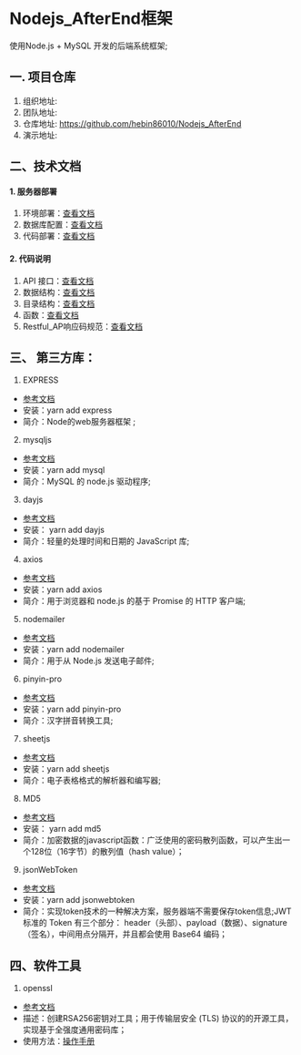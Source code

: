 
# Nodejs_AfterEnd框架
使用Node.js + MySQL 开发的后端系统框架;
## 一. 项目仓库
1. 组织地址: 
2. 团队地址: 
3. 仓库地址: https://github.com/hebin86010/Nodejs_AfterEnd
4. 演示地址:

## 二、技术文档
#### 1. 服务器部署
   1. 环境部署：[查看文档](./doc/%E7%8E%AF%E5%A2%83%E9%83%A8%E7%BD%B2.md) 
   2. 数据库配置：[查看文档](./doc/MySQL%E6%95%B0%E6%8D%AE%E5%BA%93%E9%85%8D%E7%BD%AE.md)
   3. 代码部署：[查看文档](./doc/%E4%BB%A3%E7%A0%81%E9%83%A8%E7%BD%B2.md)
#### 2. 代码说明
   1. API 接口：[查看文档](./doc/API.md)
   2. 数据结构：[查看文档](./doc/数据结构.md)
   3. 目录结构：[查看文档](./doc/目录结构.md)
   4. 函数：[查看文档](./doc/函数.md)
   5. Restful_AP响应码规范：[查看文档](./doc/Restful_AP响应码规范.md)
   
## 三、 第三方库：
1. EXPRESS
- [参考文档](https://www.expressjs.com.cn/starter/installing.html)
- 安装：yarn add express
- 简介：Node的web服务器框架 ;  
 
2. mysqljs  
- [参考文档](https://github.com/mysqljs/mysql)
- 安装：yarn add mysql
- 简介：MySQL 的 node.js 驱动程序;

3.  dayjs 
- [参考文档](https://github.com/iamkun/dayjs/blob/4a7b7d07c885bb9338514c234dbb708e24e9863e/docs/zh-cn/README.zh-CN.md)
- 安装： yarn add dayjs 
- 简介：轻量的处理时间和日期的 JavaScript 库;
   
4.  axios 
- [参考文档](https://www.npmjs.com/package/axios)
- 安装：yarn add axios 	
- 简介：用于浏览器和 node.js 的基于 Promise 的 HTTP 客户端;

5. nodemailer
- [参考文档](https://nodemailer.com/about/)
- 安装：yarn add nodemailer	
- 简介：用于从 Node.js 发送电子邮件;

6. pinyin-pro
- [参考文档](https://www.npmjs.com/package/pinyin-pro)
- 安装：yarn add pinyin-pro	
- 简介：汉字拼音转换工具;
	
7. sheetjs
- [参考文档](https://github.com/rockboom/SheetJS-docs-zh-CN)
- 安装：yarn add sheetjs	 
- 简介：电子表格格式的解析器和编写器;

8. MD5
- [参考文档](https://github.com/pvorb/node-md5#readme)
- 安装： yarn add md5	
- 简介：加密数据的javascript函数：广泛使用的密码散列函数，可以产生出一个128位（16字节）的散列值（hash value）；

9. jsonWebToken
- [参考文档](https://github.com/auth0/node-jsonwebtoken#readme)
- 安装：yarn add jsonwebtoken
- 简介：实现token技术的一种解决方案，服务器端不需要保存token信息;JWT 标准的 Token 有三个部分：
header（头部）、payload（数据）、signature（签名），中间用点分隔开，并且都会使用 Base64 编码；

## 四、软件工具
1. openssl
- [参考文档](https://www.openssl.org/)
- 描述：创建RSA256密钥对工具；用于传输层安全 (TLS) 协议的的开源工具，实现基于全强度通用密码库；
- 使用方法：[操作手册](./doc/操作手册_openssl.md) 


